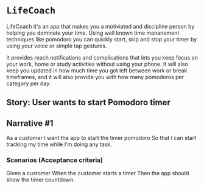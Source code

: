 # ``LifeCoach``

LifeCoach it's an app that makes you a motiviated and discipline person by helping you dominate your time. Using well known time mananement techniques like pomodoro you can quickly start, skip and stop your timer by using your voice or simple tap gestures.

It provides reach notifications and complications that lets you keep focus on your work, home or study activities without using your phone. It will also keep you updated in how much time you got left between work or break timeframes, and it will also provide you with how many pomodoros per category per day.

## Story: User wants to start Pomodoro timer

## Narrative #1

As a customer
I want the app to start the timer pomodoro
So that I can start tracking my time while I'm doing any task.

### Scenarios (Acceptance criteria)

Given a customer
When the customer starts a timer
Then the app should show the timer countdown.
